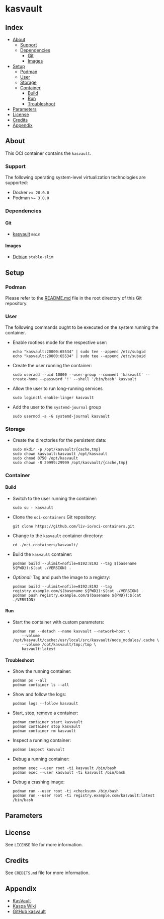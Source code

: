 # kasvault

## Index

- [About](#about)
  - [Support](#support)
  - [Dependencies](#dependencies)
    - [Git](#git)
    - [Images](#images)
- [Setup](#setup)
  - [Podman](#podman)
  - [User](#user)
  - [Storage](#storage)
  - [Container](#container)
    - [Build](#build)
    - [Run](#run)
    - [Troubleshoot](#troubleshoot)
- [Parameters](#parameters)
- [License](#license)
- [Credits](#credits)
- [Appendix](#appendix)

## About

This OCI container contains the `kasvault`.

### Support

The following operating system-level virtualization technologies are supported:
- Docker `>= 20.0.0`
- Podman `>= 3.0.0`

### Dependencies

#### Git

- [kasvault](https://github.com/coderofstuff/kasvault.git) `main`

#### Images

- [Debian](docker.io/debian) `stable-slim`

## Setup

### Podman

Please refer to the [README.md](../README.md) file in the root directory of this Git repository.

### User

The following commands ought to be executed on the system running the container.

- Enable rootless mode for the respective user:

    ```
    echo "kasvault:20000:65534" | sudo tee --append /etc/subgid
    echo "kasvault:20000:65534" | sudo tee --append /etc/subuid
    ```

- Create the user running the container:

    ```
    sudo useradd --uid 10000 --user-group --comment 'kasvault' --create-home --password '!' --shell '/bin/bash' kasvault
    ```

- Allow the user to run long-running services

    ```
    sudo loginctl enable-linger kasvault
    ```

- Add the user to the `systemd-journal` group

    ```
    sudo usermod -a -G systemd-journal kasvault
    ```

### Storage

- Create the directories for the persistent data:

    ```
    sudo mkdir -p /opt/kasvault/{cache,tmp}
    sudo chown kasvault:kasvault /opt/kasvault
    sudo chmod 0750 /opt/kasvault
    sudo chown -R 29999:29999 /opt/kasvault/{cache,tmp}
    ```

### Container

#### Build

- Switch to the user running the container:

    ```
    sudo su - kasvault
    ```

- Clone the `oci-containers` Git repository:

    ```
    git clone https://github.com/liv-io/oci-containers.git
    ```

- Change to the `kasvault` container directory:

    ```
    cd ./oci-containers/kasvault/
    ```

- Build the `kasvault` container:

    ```
    podman build --ulimit=nofile=8192:8192 --tag $(basename ${PWD}):$(cat ./VERSION) .
    ```

- _Optional:_ Tag and push the image to a registry:

    ```
    podman build --ulimit=nofile=8192:8192 --tag registry.example.com/$(basename ${PWD}):$(cat ./VERSION) .
    podman push registry.example.com/$(basename ${PWD}):$(cat ./VERSION)
    ```

#### Run

- Start the container with custom parameters:

    ```
    podman run --detach --name kasvault --network=host \
        --volume /opt/kasvault/cache:/usr/local/src/kasvault/node_modules/.cache \
        --volume /opt/kasvault/tmp:/tmp \
        kasvault:latest
    ```

#### Troubleshoot

- Show the running container:

    ```
    podman ps --all
    podman container ls --all
    ```

- Show and follow the logs:

    ```
    podman logs --follow kasvault
    ```

- Start, stop, remove a container:

    ```
    podman container start kasvault
    podman container stop kasvault
    podman container rm kasvault
    ```

- Inspect a running container:

    ```
    podman inspect kasvault
    ```

- Debug a running container:

    ```
    podman exec --user root -ti kasvault /bin/bash
    podman exec --user kasvault -ti kasvault /bin/bash
    ```

- Debug a crashing image:

    ```
    podman run --user root -ti <checksum> /bin/bash
    podman run --user root -ti registry.example.com/kasvault:latest /bin/bash
    ```

## Parameters

## License

See `LICENSE` file for more information.

## Credits

See `CREDITS.md` file for more information.

## Appendix

- [KasVault](https://kasvault.io)
- [Kaspa Wiki](https://wiki.kaspa.org/en/kasvault-basic-guide)
- [GitHub kasvault](https://github.com/coderofstuff/kasvault)
